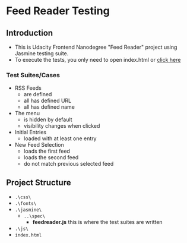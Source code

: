 # Feed Reader Testing
## Introduction
* This is Udacity Frontend Nanodegree "Feed Reader" project using Jasmine testing suite.
* To execute the tests, you only need to open index.html or [click here](https://alia-adel.github.io/frontend-nanodegree-feedreader/)

### Test Suites/Cases
* RSS Feeds
    * are defined
    * all has defined URL
    * all has defined name
* The menu
    * is hidden by default
    * visibility changes when clicked
* Initial Entries
    * loaded with at least one entry
* New Feed Selection
    * loads the first feed
    * loads the second feed
    * do not match previous selected feed

## Project Structure
* `.\css\`
* `.\fonts\`
* `.\jasmine\`
    * `..\spec\`
        * **feedreader.js** this is where the test suites are written
* `.\js\`
* `index.html`